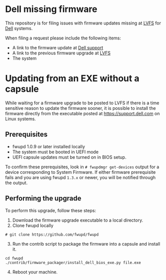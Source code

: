 # Dell missing firmware
This repository is for filing issues with firmware updates missing at [LVFS](https://fwupd.org) for [Dell](https://www.dell.com) systems.

When filing a request please include the following items:
* A link to the firmware update at [Dell support](https://support.dell.com)
* A link to the previous firmware upgrade at [LVFS](https://fwupd.org)
* The system

# Updating from an EXE without a capsule
While waiting for a firmware upgrade to be posted to LVFS if there is a time sensitive reason to update the firmware sooner, it is possible to install the firmware directly from the executable posted at https://support.dell.com on Linux systems.

## Prerequisites
* fwupd 1.0.9 or later installed locally
* The system must be booted in UEFI mode
* UEFI capsule updates must be turned on in BIOS setup.

To confirm these prerequisites, look in `# fwupdmgr get-devices` output for a device corresponding to System Firmware.  If either firmware prerequisite fails and you are using fwupd `1.3.x` or newer, you will be notified through the output.

## Performing the upgrade

To perform this upgrade, follow these steps:
1. Download the firmware upgrade executable to a local directory.
2. Clone fwupd locally
```
# git clone https://github.com/fwupd/fwupd
```
3. Run the contrib script to package the firmware into a capsule and install it.
```
cd fwupd
./contrib/firmware_packager/install_dell_bios_exe.py file.exe
```
4. Reboot your machine.
